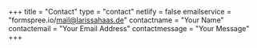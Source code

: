 +++
title = "Contact"
type = "contact"
netlify = false
emailservice = "formspree.io/mail@larissahaas.de"
contactname = "Your Name"
contactemail = "Your Email Address"
contactmessage = "Your Message"
+++
